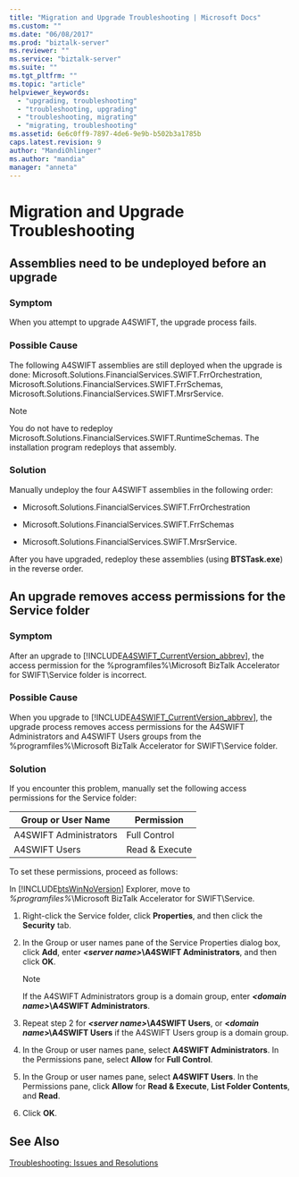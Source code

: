 ```yaml
---
title: "Migration and Upgrade Troubleshooting | Microsoft Docs"
ms.custom: ""
ms.date: "06/08/2017"
ms.prod: "biztalk-server"
ms.reviewer: ""
ms.service: "biztalk-server"
ms.suite: ""
ms.tgt_pltfrm: ""
ms.topic: "article"
helpviewer_keywords: 
  - "upgrading, troubleshooting"
  - "troubleshooting, upgrading"
  - "troubleshooting, migrating"
  - "migrating, troubleshooting"
ms.assetid: 6e6c0ff9-7897-4de6-9e9b-b502b3a1785b
caps.latest.revision: 9
author: "MandiOhlinger"
ms.author: "mandia"
manager: "anneta"
---
```

# Migration and Upgrade Troubleshooting
## Assemblies need to be undeployed before an upgrade  
  
### Symptom  
 When you attempt to upgrade A4SWIFT, the upgrade process fails.  
  
### Possible Cause  
 The following A4SWIFT assemblies are still deployed when the upgrade is done:  Microsoft.Solutions.FinancialServices.SWIFT.FrrOrchestration, Microsoft.Solutions.FinancialServices.SWIFT.FrrSchemas, Microsoft.Solutions.FinancialServices.SWIFT.MrsrService.  
  
> [!NOTE]
>  You do not have to redeploy Microsoft.Solutions.FinancialServices.SWIFT.RuntimeSchemas. The installation program redeploys that assembly.  
  
### Solution  
 Manually undeploy the four A4SWIFT assemblies in the following order:  
  
-   Microsoft.Solutions.FinancialServices.SWIFT.FrrOrchestration  
  
-   Microsoft.Solutions.FinancialServices.SWIFT.FrrSchemas  
  
-   Microsoft.Solutions.FinancialServices.SWIFT.MrsrService.  
  
 After you have upgraded, redeploy these assemblies (using **BTSTask.exe**) in the reverse order.  
  
## An upgrade removes access permissions for the Service folder  
  
### Symptom  
 After an upgrade to [!INCLUDE[A4SWIFT_CurrentVersion_abbrev](../../includes/a4swift-currentversion-abbrev-md.md)], the access permission for the %programfiles%\Microsoft BizTalk Accelerator for SWIFT\Service folder is incorrect.  
  
### Possible Cause  
 When you upgrade to [!INCLUDE[A4SWIFT_CurrentVersion_abbrev](../../includes/a4swift-currentversion-abbrev-md.md)], the upgrade process removes access permissions for the A4SWIFT Administrators and A4SWIFT Users groups from the %programfiles%\Microsoft BizTalk Accelerator for SWIFT\Service folder.  
  
### Solution  
 If you encounter this problem, manually set the following access permissions for the Service folder:  
  
|Group or User Name|Permission|  
|------------------------|----------------|  
|A4SWIFT Administrators|Full Control|  
|A4SWIFT Users|Read & Execute|  
  
 To set these permissions, proceed as follows:  
  
 In [!INCLUDE[btsWinNoVersion](../../includes/btswinnoversion-md.md)] Explorer, move to *%programfiles%*\Microsoft BizTalk Accelerator for SWIFT\Service.  
  
1.  Right-click the Service folder, click **Properties**, and then click the **Security** tab.  
  
2.  In the Group or user names pane of the Service Properties dialog box, click **Add**, enter ***\<server name>*\A4SWIFT Administrators**, and then click **OK**.  
  
    > [!NOTE]
    >  If the A4SWIFT Administrators group is a domain group, enter ***\<domain name>*\A4SWIFT Administrators**.  
  
3.  Repeat step 2 for ***\<server name>*\A4SWIFT Users**, or **\<*domain name*>\A4SWIFT Users** if the A4SWIFT Users group is a domain group.  
  
4.  In the Group or user names pane, select **A4SWIFT Administrators**. In the Permissions pane, select **Allow** for **Full Control**.  
  
5.  In the Group or user names pane, select **A4SWIFT Users**. In the Permissions pane, click **Allow** for **Read & Execute**, **List Folder Contents**, and **Read**.  
  
6.  Click **OK**.  
  
## See Also  
 [Troubleshooting: Issues and Resolutions](../../adapters-and-accelerators/accelerator-swift/troubleshooting-issues-and-resolutions1.md)